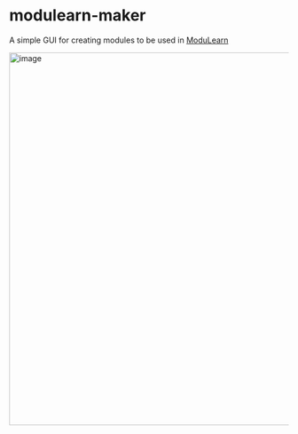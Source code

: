 # modulearn-maker
A simple GUI for creating modules to be used in [ModuLearn](https://github.com/noitisoprepus/modulearn)

<img width="1026" height="672" alt="image" src="https://github.com/user-attachments/assets/d98e9b83-8bf5-430d-9a05-f179bd88e19b" />
